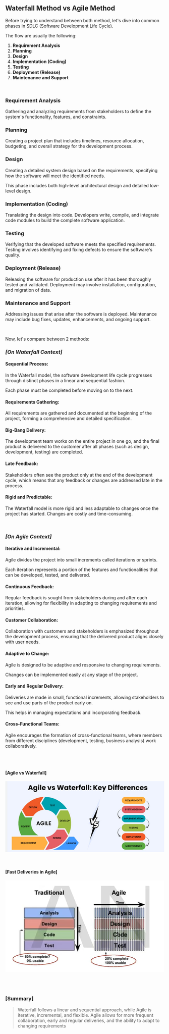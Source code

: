 ## Waterfall Method vs Agile Method

Before trying to understand between both method, let's dive into common phases in SDLC (Software Development Life Cycle).

The flow are usually the following:

1. **Requirement Analysis**
2. **Planning**
3. **Design**
4. **Implementation (Coding)**
5. **Testing**
6. **Deployment (Release)**
7. **Maintenance and Support**

<br>

### Requirement Analysis

Gathering and analyzing requirements from stakeholders to define the system's functionality, features, and constraints.

### Planning

Creating a project plan that includes timelines, resource allocation, budgeting, and overall strategy for the development process.

### Design

Creating a detailed system design based on the requirements, specifying how the software will meet the identified needs.

This phase includes both high-level architectural design and detailed low-level design.

### Implementation (Coding)

Translating the design into code. Developers write, compile, and integrate code modules to build the complete software application.

### Testing

Verifying that the developed software meets the specified requirements. Testing involves identifying and fixing defects to ensure the software's quality.

### Deployment (Release)

Releasing the software for production use after it has been thoroughly tested and validated. Deployment may involve installation, configuration, and migration of data.

### Maintenance and Support

Addressing issues that arise after the software is deployed. Maintenance may include bug fixes, updates, enhancements, and ongoing support.

<br>

Now, let's compare between 2 methods:

### _[On Waterfall Context]_

#### Sequential Process:

In the Waterfall model, the software development life cycle progresses through distinct phases in a linear and sequential fashion.

Each phase must be completed before moving on to the next.

#### Requirements Gathering:

All requirements are gathered and documented at the beginning of the project, forming a comprehensive and detailed specification.

#### Big-Bang Delivery:

The development team works on the entire project in one go, and the final product is delivered to the customer after all phases (such as design, development, testing) are completed.

#### Late Feedback:

Stakeholders often see the product only at the end of the development cycle, which means that any feedback or changes are addressed late in the process.

#### Rigid and Predictable:

The Waterfall model is more rigid and less adaptable to changes once the project has started. Changes are costly and time-consuming.

<br>

### _[On Agile Context]_

#### Iterative and Incremental:

Agile divides the project into small increments called iterations or sprints.

Each iteration represents a portion of the features and functionalities that can be developed, tested, and delivered.

#### Continuous Feedback:

Regular feedback is sought from stakeholders during and after each iteration, allowing for flexibility in adapting to changing requirements and priorities.

#### Customer Collaboration:

Collaboration with customers and stakeholders is emphasized throughout the development process, ensuring that the delivered product aligns closely with user needs.

#### Adaptive to Change:

Agile is designed to be adaptive and responsive to changing requirements.

Changes can be implemented easily at any stage of the project.

#### Early and Regular Delivery:

Deliveries are made in small, functional increments, allowing stakeholders to see and use parts of the product early on.

This helps in managing expectations and incorporating feedback.

#### Cross-Functional Teams:

Agile encourages the formation of cross-functional teams, where members from different disciplines (development, testing, business analysis) work collaboratively.

<br>
<br>

#### [Agile vs Waterfall]

![Agile vs Waterfall](agile-waterfall.png)

<br>

#### [Fast Deliveries in Agile]

![Sliced Process](sliced-process.png)

<br>
<br>

### [Summary]

> Waterfall follows a linear and sequential approach, while Agile is iterative, incremental, and flexible. Agile allows for more frequent collaboration, early and regular deliveries, and the ability to adapt to changing requirements
